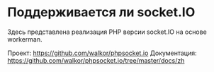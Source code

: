 # Поддерживается ли socket.IO

Здесь представлена реализация PHP версии socket.IO на основе workerman.

Проект: https://github.com/walkor/phpsocket.io
Документация: https://github.com/walkor/phpsocket.io/tree/master/docs/zh

